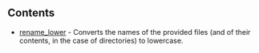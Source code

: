 ## Contents

* [rename_lower](rename_lower.sh) - Converts the names of the provided files (and of their contents, in the case of
    directories) to lowercase.
